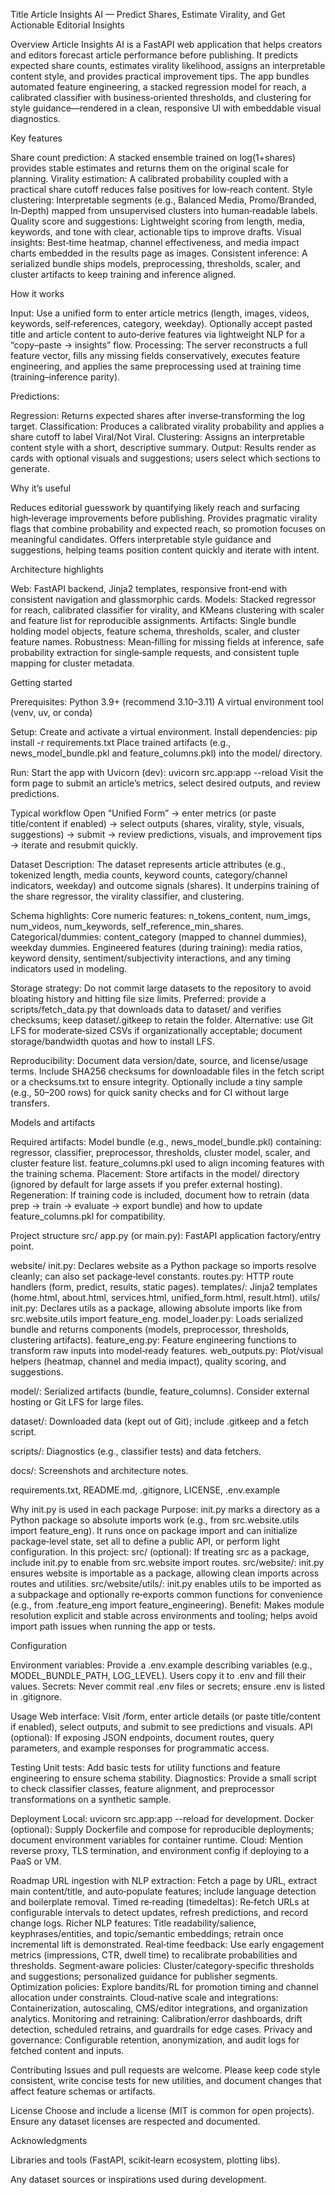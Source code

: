Title
Article Insights AI — Predict Shares, Estimate Virality, and Get Actionable Editorial Insights

Overview
Article Insights AI is a FastAPI web application that helps creators and editors forecast article performance before publishing. It predicts expected share counts, estimates virality likelihood, assigns an interpretable content style, and provides practical improvement tips. The app bundles automated feature engineering, a stacked regression model for reach, a calibrated classifier with business‑oriented thresholds, and clustering for style guidance—rendered in a clean, responsive UI with embeddable visual diagnostics.

Key features

Share count prediction: A stacked ensemble trained on log(1+shares) provides stable estimates and returns them on the original scale for planning.
Virality estimation: A calibrated probability coupled with a practical share cutoff reduces false positives for low‑reach content.
Style clustering: Interpretable segments (e.g., Balanced Media, Promo/Branded, In‑Depth) mapped from unsupervised clusters into human‑readable labels.
Quality score and suggestions: Lightweight scoring from length, media, keywords, and tone with clear, actionable tips to improve drafts.
Visual insights: Best‑time heatmap, channel effectiveness, and media impact charts embedded in the results page as images.
Consistent inference: A serialized bundle ships models, preprocessing, thresholds, scaler, and cluster artifacts to keep training and inference aligned.

How it works

Input: Use a unified form to enter article metrics (length, images, videos, keywords, self‑references, category, weekday). Optionally accept pasted title and article content to auto‑derive features via lightweight NLP for a “copy–paste → insights” flow.
Processing: The server reconstructs a full feature vector, fills any missing fields conservatively, executes feature engineering, and applies the same preprocessing used at training time (training–inference parity).

Predictions:

Regression: Returns expected shares after inverse‑transforming the log target.
Classification: Produces a calibrated virality probability and applies a share cutoff to label Viral/Not Viral.
Clustering: Assigns an interpretable content style with a short, descriptive summary.
Output: Results render as cards with optional visuals and suggestions; users select which sections to generate.

Why it’s useful

Reduces editorial guesswork by quantifying likely reach and surfacing high‑leverage improvements before publishing.
Provides pragmatic virality flags that combine probability and expected reach, so promotion focuses on meaningful candidates.
Offers interpretable style guidance and suggestions, helping teams position content quickly and iterate with intent.

Architecture highlights

Web: FastAPI backend, Jinja2 templates, responsive front‑end with consistent navigation and glassmorphic cards.
Models: Stacked regressor for reach, calibrated classifier for virality, and KMeans clustering with scaler and feature list for reproducible assignments.
Artifacts: Single bundle holding model objects, feature schema, thresholds, scaler, and cluster feature names.
Robustness: Mean‑filling for missing fields at inference, safe probability extraction for single‑sample requests, and consistent tuple mapping for cluster metadata.

Getting started

Prerequisites:
Python 3.9+ (recommend 3.10–3.11)
A virtual environment tool (venv, uv, or conda)

Setup:
Create and activate a virtual environment.
Install dependencies: pip install -r requirements.txt
Place trained artifacts (e.g., news_model_bundle.pkl and feature_columns.pkl) into the model/ directory.

Run:
Start the app with Uvicorn (dev): uvicorn src.app:app --reload
Visit the form page to submit an article’s metrics, select desired outputs, and review predictions.

Typical workflow
Open “Unified Form” → enter metrics (or paste title/content if enabled) → select outputs (shares, virality, style, visuals, suggestions) → submit → review predictions, visuals, and improvement tips → iterate and resubmit quickly.

Dataset
Description: The dataset represents article attributes (e.g., tokenized length, media counts, keyword counts, category/channel indicators, weekday) and outcome signals (shares). It underpins training of the share regressor, the virality classifier, and clustering.

Schema highlights:
Core numeric features: n_tokens_content, num_imgs, num_videos, num_keywords, self_reference_min_shares.
Categorical/dummies: content_category (mapped to channel dummies), weekday dummies.
Engineered features (during training): media ratios, keyword density, sentiment/subjectivity interactions, and any timing indicators used in modeling.

Storage strategy:
Do not commit large datasets to the repository to avoid bloating history and hitting file size limits.
Preferred: provide a scripts/fetch_data.py that downloads data to dataset/ and verifies checksums; keep dataset/.gitkeep to retain the folder.
Alternative: use Git LFS for moderate‑sized CSVs if organizationally acceptable; document storage/bandwidth quotas and how to install LFS.

Reproducibility:
Document data version/date, source, and license/usage terms.
Include SHA256 checksums for downloadable files in the fetch script or a checksums.txt to ensure integrity.
Optionally include a tiny sample (e.g., 50–200 rows) for quick sanity checks and for CI without large transfers.

Models and artifacts

Required artifacts:
Model bundle (e.g., news_model_bundle.pkl) containing: regressor, classifier, preprocessor, thresholds, cluster model, scaler, and cluster feature list.
feature_columns.pkl used to align incoming features with the training schema.
Placement: Store artifacts in the model/ directory (ignored by default for large assets if you prefer external hosting).
Regeneration: If training code is included, document how to retrain (data prep → train → evaluate → export bundle) and how to update feature_columns.pkl for compatibility.

Project structure
src/
app.py (or main.py): FastAPI application factory/entry point.

website/
init.py: Declares website as a Python package so imports resolve cleanly; can also set package‑level constants.
routes.py: HTTP route handlers (form, predict, results, static pages).
templates/: Jinja2 templates (home.html, about.html, services.html, unified_form.html, result.html).
utils/
init.py: Declares utils as a package, allowing absolute imports like from src.website.utils import feature_eng.
model_loader.py: Loads serialized bundle and returns components (models, preprocessor, thresholds, clustering artifacts).
feature_eng.py: Feature engineering functions to transform raw inputs into model‑ready features.
web_outputs.py: Plot/visual helpers (heatmap, channel and media impact), quality scoring, and suggestions.

model/: Serialized artifacts (bundle, feature_columns). Consider external hosting or Git LFS for large files.

dataset/: Downloaded data (kept out of Git); include .gitkeep and a fetch script.

scripts/: Diagnostics (e.g., classifier tests) and data fetchers.

docs/: Screenshots and architecture notes.

requirements.txt, README.md, .gitignore, LICENSE, .env.example

Why init.py is used in each package
Purpose: init.py marks a directory as a Python package so absolute imports work (e.g., from src.website.utils import feature_eng). It runs once on package import and can initialize package‑level state, set all to define a public API, or perform light configuration.
In this project:
src/ (optional): If treating src as a package, include init.py to enable from src.website import routes.
src/website/: init.py ensures website is importable as a package, allowing clean imports across routes and utilities.
src/website/utils/: init.py enables utils to be imported as a subpackage and optionally re‑exports common functions for convenience (e.g., from .feature_eng import feature_engineering).
Benefit: Makes module resolution explicit and stable across environments and tooling; helps avoid import path issues when running the app or tests.

Configuration

Environment variables: Provide a .env.example describing variables (e.g., MODEL_BUNDLE_PATH, LOG_LEVEL). Users copy it to .env and fill their values.
Secrets: Never commit real .env files or secrets; ensure .env is listed in .gitignore.

Usage
Web interface: Visit /form, enter article details (or paste title/content if enabled), select outputs, and submit to see predictions and visuals.
API (optional): If exposing JSON endpoints, document routes, query parameters, and example responses for programmatic access.

Testing
Unit tests: Add basic tests for utility functions and feature engineering to ensure schema stability.
Diagnostics: Provide a small script to check classifier classes, feature alignment, and preprocessor transformations on a synthetic sample.

Deployment
Local: uvicorn src.app:app --reload for development.
Docker (optional): Supply Dockerfile and compose for reproducible deployments; document environment variables for container runtime.
Cloud: Mention reverse proxy, TLS termination, and environment config if deploying to a PaaS or VM.

Roadmap
URL ingestion with NLP extraction: Fetch a page by URL, extract main content/title, and auto‑populate features; include language detection and boilerplate removal.
Timed re‑reading (timedeltas): Re‑fetch URLs at configurable intervals to detect updates, refresh predictions, and record change logs.
Richer NLP features: Title readability/salience, keyphrases/entities, and topic/semantic embeddings; retrain once incremental lift is demonstrated.
Real‑time feedback: Use early engagement metrics (impressions, CTR, dwell time) to recalibrate probabilities and thresholds.
Segment‑aware policies: Cluster/category‑specific thresholds and suggestions; personalized guidance for publisher segments.
Optimization policies: Explore bandits/RL for promotion timing and channel allocation under constraints.
Cloud‑native scale and integrations: Containerization, autoscaling, CMS/editor integrations, and organization analytics.
Monitoring and retraining: Calibration/error dashboards, drift detection, scheduled retrains, and guardrails for edge cases.
Privacy and governance: Configurable retention, anonymization, and audit logs for fetched content and inputs.

Contributing
Issues and pull requests are welcome.
Please keep code style consistent, write concise tests for new utilities, and document changes that affect feature schemas or artifacts.

License
Choose and include a license (MIT is common for open projects). Ensure any dataset licenses are respected and documented.

Acknowledgments

Libraries and tools (FastAPI, scikit‑learn ecosystem, plotting libs).

Any dataset sources or inspirations used during development.
